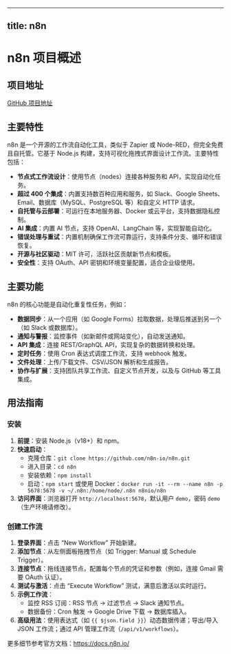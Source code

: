 
---
title: n8n
---

# n8n 项目概述

## 项目地址
[GitHub 项目地址](https://github.com/n8n-io/n8n)

## 主要特性
n8n 是一个开源的工作流自动化工具，类似于 Zapier 或 Node-RED，但完全免费且自托管。它基于 Node.js 构建，支持可视化拖拽式界面设计工作流。主要特性包括：
- **节点式工作流设计**：使用节点（nodes）连接各种服务和 API，实现自动化任务。
- **超过 400 个集成**：内置支持数百种应用和服务，如 Slack、Google Sheets、Email、数据库（MySQL、PostgreSQL 等）和自定义 HTTP 请求。
- **自托管与云部署**：可运行在本地服务器、Docker 或云平台，支持数据隐私控制。
- **AI 集成**：内置 AI 节点，支持 OpenAI、LangChain 等，实现智能自动化。
- **错误处理与重试**：内置机制确保工作流可靠运行，支持条件分支、循环和错误恢复。
- **开源与社区驱动**：MIT 许可，活跃社区贡献新节点和模板。
- **安全性**：支持 OAuth、API 密钥和环境变量配置，适合企业级使用。

## 主要功能
n8n 的核心功能是自动化重复性任务，例如：
- **数据同步**：从一个应用（如 Google Forms）拉取数据，处理后推送到另一个（如 Slack 或数据库）。
- **通知与警报**：监控事件（如新邮件或网站变化），自动发送通知。
- **API 集成**：连接 REST/GraphQL API，实现复杂的数据转换和处理。
- **定时任务**：使用 Cron 表达式调度工作流，支持 webhook 触发。
- **文件处理**：上传/下载文件、CSV/JSON 解析和生成报告。
- **协作与扩展**：支持团队共享工作流、自定义节点开发，以及与 GitHub 等工具集成。

## 用法指南
### 安装
1. **前提**：安装 Node.js（v18+）和 npm。
2. **快速启动**：
   - 克隆仓库：`git clone https://github.com/n8n-io/n8n.git`
   - 进入目录：`cd n8n`
   - 安装依赖：`npm install`
   - 启动：`npm start` 或使用 Docker：`docker run -it --rm --name n8n -p 5678:5678 -v ~/.n8n:/home/node/.n8n n8nio/n8n`
3. **访问界面**：浏览器打开 `http://localhost:5678`，默认用户 `demo`，密码 `demo`（生产环境请修改）。

### 创建工作流
1. **登录界面**：点击 “New Workflow” 开始新建。
2. **添加节点**：从左侧面板拖拽节点（如 Trigger: Manual 或 Schedule Trigger）。
3. **连接节点**：拖线连接节点，配置每个节点的凭证和参数（例如，连接 Gmail 需要 OAuth 认证）。
4. **测试与激活**：点击 “Execute Workflow” 测试，满意后激活以实时运行。
5. **示例工作流**：
   - 监控 RSS 订阅：RSS 节点 → 过滤节点 → Slack 通知节点。
   - 数据备份：Cron 触发 → Google Drive 下载 → 数据库插入。
6. **高级用法**：使用表达式（如 `{{ $json.field }}`）动态数据传递；导出/导入 JSON 工作流；通过 API 管理工作流（`/api/v1/workflows`）。

更多细节参考官方文档：https://docs.n8n.io/